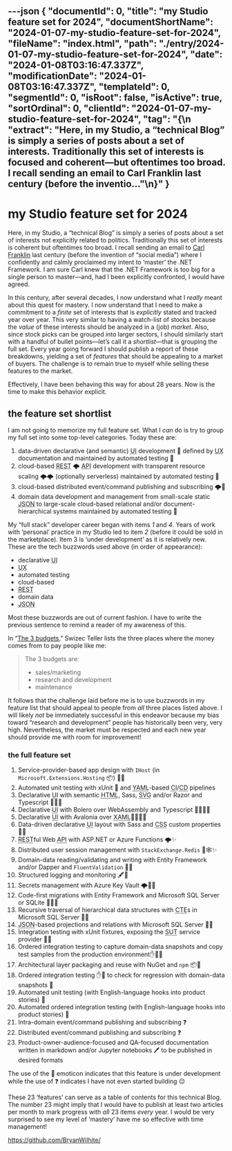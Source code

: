 ---json
{
  "documentId": 0,
  "title": "my Studio feature set for 2024",
  "documentShortName": "2024-01-07-my-studio-feature-set-for-2024",
  "fileName": "index.html",
  "path": "./entry/2024-01-07-my-studio-feature-set-for-2024",
  "date": "2024-01-08T03:16:47.337Z",
  "modificationDate": "2024-01-08T03:16:47.337Z",
  "templateId": 0,
  "segmentId": 0,
  "isRoot": false,
  "isActive": true,
  "sortOrdinal": 0,
  "clientId": "2024-01-07-my-studio-feature-set-for-2024",
  "tag": "{\n  \"extract\": \"Here, in my Studio, a “technical Blog” is simply a series of posts about a set of interests. Traditionally this set of interests is focused and coherent—but oftentimes too broad. I recall sending an email to Carl Franklin last century (before the inventio…\"\n}"
}
---

# my Studio feature set for 2024

Here, in my Studio, a “technical Blog” is simply a series of posts about a set of interests not explicitly related to politics. Traditionally this set of interests is coherent but oftentimes too broad. I recall sending an email to [Carl Franklin](http://carlfranklin.net/about/) last century (before the invention of “social media”) where I confidently and calmly proclaimed my intent to ‘master’ the .NET Framework. I am sure Carl knew that the .NET Framework is too big for a single person to master—and, had I been explicitly confronted, I would have agreed.

In this century, after several decades, I now understand what I _really_ meant about this quest for mastery. I now understand that I need to make a commitment to a _finite_ set of interests that is _explicitly_ stated and tracked year over year. This very similar to having a watch-list of stocks because the _value_ of these interests should be analyzed in a (job) _market_. Also, since stock picks can be grouped into larger sectors, I should similarly start with a handful of bullet points—let’s call it a _shortlist_—that is grouping the full set. Every year going forward I should publish a report of these breakdowns, yielding a set of _features_ that should be appealing to a market of buyers. The challenge is to remain true to myself while selling these features to the market.

Effectively, I have been behaving this way for about 28 years. Now is the time to make this behavior explicit.

## the feature set shortlist

I am not going to memorize my full feature set. What I _can_ do is try to group my full set into some top-level categories. Today these are:

1. data-driven declarative (and semantic) <acronym title="User Interface">UI</acronym> development 🍱 defined by <acronym title="User Experience">UX</acronym> documentation and maintained by automated testing 🔬
2. cloud-based <acronym title="Representational State Transfer">REST</acronym> 🌩️ <acronym title="Application Programming Interface">API</acronym> development with transparent resource scaling 🌩️🌩️ (optionally serverless) maintained by automated testing 🔬
3. cloud-based distributed event/command publishing and subscribing 🌩️📧
4. domain data development and management from small-scale static <acronym title="JavaScript Object Notation">JSON</acronym> to large-scale cloud-based relational and/or document-hierarchical systems maintained by automated testing 🔬

My “full stack” developer career began with items _1_ and _4_. Years of work with ‘personal’ practice in my Studio led to item _2_ (before it could be sold in the marketplace). Item 3 is ‘under development’ as it is relatively new. These are the tech buzzwords used above (in order of appearance):

- declarative <acronym title="User Interface">UI</acronym>
- <acronym title="User Experience">UX</acronym>
- automated testing
- cloud-based
- <acronym title="Representational State Transfer">REST</acronym>
- domain data
- <acronym title="JavaScript Object Notation">JSON</acronym>

Most these buzzwords are out of current fashion. I have to write the previous sentence to remind a reader of my awareness of this.

In “[The 3 budgets](https://swizec.com/blog/the-3-budgets/),” Swizec Teller lists the three places where the money comes from to pay people like me:

>The 3 budgets are:
>
> - sales/marketing
> - research and development
> - maintenance

It follows that the challenge laid before me is to use buzzwords in my feature list that should appeal to people from _all_ three places listed above. I will likely _not_ be immediately successful in this endeavor because my bias toward “research and development” people has historically been very, very high. Nevertheless, the market must be respected and each new year should provide me with room for improvement!

### the full feature set

1. Service-provider-based app design with `IHost` (in `Microsoft.Extensions.Hosting` 📦) 🔨✨
2. Automated unit testing with xUnit 🔬 and <acronym title="YAML Ain’t Markup Language">YAML</acronym>-based <acronym title="Continuous Integration">CI</acronym>/<acronym title="Continuous Deployment">CD</acronym> pipelines
3. Declarative <acronym title="User Interface">UI</acronym> with semantic <acronym title="HyperText Markup Language">HTML</acronym>, Sass, <acronym title="Scalable Vector Graphics">SVG</acronym> and/or Razor and Typescript 🔨🍱🐎
4. Declarative <acronym title="User Interface">UI</acronym> with Bolero over WebAssembly and Typescript 🔨🍱🐎✨
5. Declarative <acronym title="User Interface">UI</acronym> with Avalonia over <acronym title="Extensible Application Markup Language">XAML</acronym>🔨🍱🐎🚧
6. Data-driven declarative <acronym title="User Interface">UI</acronym> layout with Sass and <acronym title="Cascading Style Sheets">CSS</acronym> custom properties 📇💄
7. <acronym title="Representational State Transfer">REST</acronym>ful Web <acronym title="Application Programming Interface">API</acronym> with ASP.NET or Azure Functions 🌩✨
8. Distributed user session management with `StackExchange.Redis` 📇🕸✨
9. Domain-data reading/validating and writing with Entity Framework and/or Dapper and `FluentValidation` 📇✅
10. Structured logging and monitoring 🖋🚧
11. Secrets management with Azure Key Vault 🌩🔐🚧
12. Code-first migrations with Entity Framework and Microsoft SQL Server or SQLite 📇🚀🚧
13. Recursive traversal of hierarchical data structures with <acronym title="Common Table Expression">CTE</acronym>s in Microsoft SQL Server 🔨✨
14. <acronym title="JavaScript Object Notation">JSON</acronym>-based projections and relations with Microsoft SQL Server 🔨✨
15. Integration testing with xUnit fixtures, exposing the <acronym title="System under Test">SUT</acronym> service provider 🔬✨
16. Ordered integration testing to capture domain-data snapshots and copy test samples from the production environment✋🔬✨
17. Architectural layer packaging and reuse with NuGet and `npm` 📦🚀
18. Ordered integration testing ✋🔬 to check for regression with domain-data snapshots 🚧
19. Automated unit testing (with English-language hooks into product stories) 🚧
20. Automated ordered integration testing (with English-language hooks into product stories) 🚧
21. Intra-domain event/command publishing and subscribing ❓
22. Distributed event/command publishing and subscribing ❓
23. Product-owner-audience-focused and QA-focused documentation written in markdown and/or Jupyter notebooks 🖊️ to be published in desired formats

The use of the 🚧 emoticon indicates that this feature is under development while the use of ❓ indicates I have not even started building 😐

These 23 ‘features’ can serve as a table of contents for this technical Blog. The number 23 might imply that I would have to publish at least two articles per month to mark progress with _all_ 23 items _every_ year. I would be very surprised to see my level of ‘mastery’ have me so effective with time management!

<https://github.com/BryanWilhite/>
